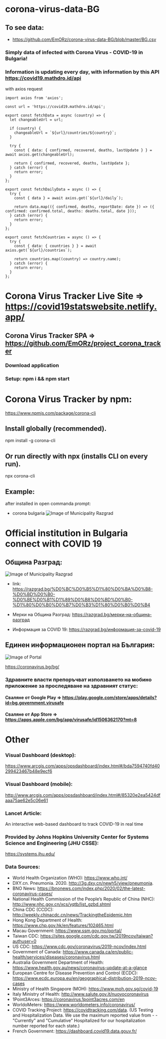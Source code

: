 # corona-virus-data-BG
## To see data: 
- https://github.com/EmORz/corona-virus-data-BG/blob/master/BG.csv
### Simply data of infected with Corona  Virus - COVID-19 in Bulgaria!
### Information is updating every day, with information by this API https://covid19.mathdro.id/api
with axios request
```
import axios from 'axios';

const url = 'https://covid19.mathdro.id/api';

export const fetchData = async (country) => {
  let changeableUrl = url;

  if (country) {
    changeableUrl = `${url}/countries/${country}`;
  }

  try {
    const { data: { confirmed, recovered, deaths, lastUpdate } } = await axios.get(changeableUrl);

    return { confirmed, recovered, deaths, lastUpdate };
  } catch (error) {
    return error;
  }
};

export const fetchDailyData = async () => {
  try {
    const { data } = await axios.get(`${url}/daily`);

    return data.map(({ confirmed, deaths, reportDate: date }) => ({ confirmed: confirmed.total, deaths: deaths.total, date }));
  } catch (error) {
    return error;
  }
};

export const fetchCountries = async () => {
  try {
    const { data: { countries } } = await axios.get(`${url}/countries`);

    return countries.map((country) => country.name);
  } catch (error) {
    return error;
  }
};
```
# Corona Virus Tracker Live Site => https://covid19statswebsite.netlify.app/
## Corona Virus Tracker SPA => https://github.com/EmORz/project_corona_tracker
### Download application 
### Setup: npm i && npm start
# Corona Virus Tracker by npm: 
https://www.npmjs.com/package/corona-cli
## Install globally (recommended). 
npm install -g corona-cli
 
## Or run directly with npx (installs CLI on every run). 
npx corona-cli
## Example:
after installed in open commanda prompt:
- corona bulgaria
![Image of Municipality Razgrad](https://github.com/EmORz/corona-virus-data-BG/blob/master/Images/corona_bulgaria.jpg)

# Official institution in Bulgaria connect with COVID 19
## Община Разград:
![Image of Municipality Razgrad](https://github.com/EmORz/corona-virus-data-BG/blob/master/Images/MunicipalityRazgrad.jpg)

- link: https://razgrad.bg/%D0%BC%D0%B5%D1%80%D0%BA%D0%B8-%D0%BD%D0%B0-%D0%BE%D0%B1%D1%89%D0%B8%D0%BD%D0%B0-%D1%80%D0%B0%D0%B7%D0%B3%D1%80%D0%B0%D0%B4 
 
 - Мерки на Община Разград: https://razgrad.bg/мерки-на-община-разград
 - Информация за COVID 19:  https://razgrad.bg/информация-за-covid-19

## Единен информационен портал на България:
![Image of Portal](https://github.com/EmORz/corona-virus-data-BG/blob/master/Images/Portal.jpg)

https://coronavirus.bg/bg/

### Здравните власти препоръчват използването на мобино приложение за проследяване на здравният статус:
#### Сваляне от Google Play => https://play.google.com/store/apps/details?id=bg.government.virusafe
#### Сваляне от App Store => https://apps.apple.com/bg/app/virusafe/id1506362170?mt=8

# Other 
### Visual Dashboard (desktop):
https://www.arcgis.com/apps/opsdashboard/index.html#/bda7594740fd40299423467b48e9ecf6

### Visual Dashboard (mobile):
http://www.arcgis.com/apps/opsdashboard/index.html#/85320e2ea5424dfaaa75ae62e5c06e61

### Lancet Article:
An interactive web-based dashboard to track COVID-19 in real time

### Provided by Johns Hopkins University Center for Systems Science and Engineering (JHU CSSE):
https://systems.jhu.edu/

### Data Sources:
- World Health Organization (WHO): https://www.who.int/
- DXY.cn. Pneumonia. 2020. http://3g.dxy.cn/newh5/view/pneumonia.
- BNO News: https://bnonews.com/index.php/2020/02/the-latest-coronavirus-cases/
- National Health Commission of the People’s Republic of China (NHC):
http://www.nhc.gov.cn/xcs/yqtb/list_gzbd.shtml
- China CDC (CCDC): http://weekly.chinacdc.cn/news/TrackingtheEpidemic.htm
- Hong Kong Department of Health: https://www.chp.gov.hk/en/features/102465.html
- Macau Government: https://www.ssm.gov.mo/portal/
- Taiwan CDC: https://sites.google.com/cdc.gov.tw/2019ncov/taiwan?authuser=0
- US CDC: https://www.cdc.gov/coronavirus/2019-ncov/index.html
- Government of Canada: https://www.canada.ca/en/public-health/services/diseases/coronavirus.html
- Australia Government Department of Health: https://www.health.gov.au/news/coronavirus-update-at-a-glance
- European Centre for Disease Prevention and Control (ECDC): https://www.ecdc.europa.eu/en/geographical-distribution-2019-ncov-cases
- Ministry of Health Singapore (MOH): https://www.moh.gov.sg/covid-19
- Italy Ministry of Health: http://www.salute.gov.it/nuovocoronavirus
- 1Point3Arces: https://coronavirus.1point3acres.com/en
- WorldoMeters: https://www.worldometers.info/coronavirus/
- COVID Tracking Project: https://covidtracking.com/data. (US Testing and Hospitalization Data. We use the maximum reported value from - - "Currently" and "Cumulative" Hospitalized for our hospitalization number reported for each state.)
- French Government: https://dashboard.covid19.data.gouv.fr/


